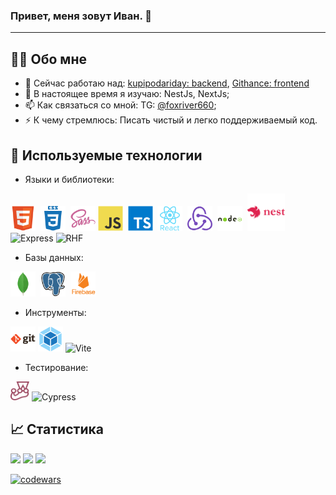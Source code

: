 ### Привет, меня зовут Иван. 👋
---

## 🙋‍♂ Обо мне

- 🔭 Сейчас работаю над: [kupipodariday: backend](https://github.com/foxriver660/kupipodariday), [Githance: frontend](https://github.com/Githance/frontend)
- 🌱 В настоящее время я изучаю: NestJs, NextJs;
- 📫 Как связаться со мной: TG: [@foxriver660](http://t.me/foxriver660 "Telegram channel");
- ⚡ К чему стремлюсь:  Писать чистый и легко поддерживаемый код.

## 🔨 Используемые технологии

+ Языки и библиотеки:
<div><img src="https://github.com/devicons/devicon/blob/master/icons/html5/html5-original.svg" title="HTML5" alt="HTML" width="40" height="40" />&nbsp; <img src="https://github.com/devicons/devicon/blob/master/icons/css3/css3-plain-wordmark.svg" title="CSS3" alt="CSS" width="40" height="40" />&nbsp; <img src="https://github.com/devicons/devicon/blob/master/icons/sass/sass-original.svg" title="Sass" alt="Sass" width="40" height="40" />&nbsp;<img src="https://github.com/devicons/devicon/blob/master/icons/javascript/javascript-original.svg" title="JavaScript" alt="JavaScript" width="40" height="40" />&nbsp; <img src="https://github.com/devicons/devicon/blob/master/icons/typescript/typescript-original.svg" title="TypeScript" alt="TypeScript" width="40" height="40" />&nbsp; <img src="https://github.com/devicons/devicon/blob/master/icons/react/react-original-wordmark.svg" title="React" alt="React" width="40" height="40" />&nbsp; <img src="https://github.com/devicons/devicon/blob/master/icons/redux/redux-original.svg" title="Redux" alt="Redux" width="40" height="40" />&nbsp; <img src="https://github.com/devicons/devicon/blob/master/icons/nodejs/nodejs-original-wordmark.svg" title="Node.js" alt="Node.js" width="40" height="40" />&nbsp; <img src="https://github.com/devicons/devicon/blob/master/icons/nestjs/nestjs-plain-wordmark.svg" title="NestJS" alt="NestJS" width="60" height="60" />&nbsp; <img src="https://img.shields.io/badge/express.js-%23404d59.svg?style=for-the-badge&logo=express&logoColor=%2361DAFB" title="Express" alt="Express" width="65" height="30" /> <img src="https://img.shields.io/badge/React%20Hook%20Form-%23EC5990.svg?style=for-the-badge&logo=reacthookform&logoColor=white" title="RHF" alt="RHF" width="75" height="30"/></div>


+ Базы данных:

<div> <img src="https://github.com/devicons/devicon/blob/master/icons/mongodb/mongodb-original.svg" title="MongoDB" alt="MongoDB" width="40" height="40"/>&nbsp; <img src="https://github.com/devicons/devicon/blob/master/icons/postgresql/postgresql-original.svg" title="PostgreSQL" alt="PostgreSQL" width="40" height="40"/>&nbsp; <img src="https://github.com/devicons/devicon/blob/master/icons/firebase/firebase-plain-wordmark.svg" title="Firebase" alt="Firebase" width="40" height="40"/>&nbsp; </div>

+ Инструменты:

<div> <img src="https://github.com/devicons/devicon/blob/master/icons/git/git-original-wordmark.svg" title="Git" alt="Git" width="40" height="40"/> <img src="https://github.com/devicons/devicon/blob/master/icons/webpack/webpack-original.svg" title="Webpack" alt="Webpack" width="40" height="40"/> <img src="https://img.shields.io/badge/vite-%23646CFF.svg?style=for-the-badge&logo=vite&logoColor=white" title="Vite" alt="Vite" width="65" height="30"/> </div>

+ Тестирование:

<div> <img src="https://github.com/devicons/devicon/blob/master/icons/jest/jest-plain.svg" title="Jest" alt="Jest" width="30" height="30"/> <img src="https://img.shields.io/badge/-cypress-%23E5E5E5?style=for-the-badge&logo=cypress&logoColor=058a5e" title="Cypress" alt="Cypress" width="65" height="30"/> </div>



## 📈 Статистика
![](https://github-profile-summary-cards.vercel.app/api/cards/profile-details?username=Foxriver660&theme=github)
![](https://github-profile-summary-cards.vercel.app/api/cards/most-commit-language?username=Foxriver660&theme=github) ![](https://github-profile-summary-cards.vercel.app/api/cards/stats?username=Foxriver660&theme=github)


[![codewars](https://www.codewars.com/users/foxriver660/badges/large)](https://www.codewars.com/users/foxriver660)  
